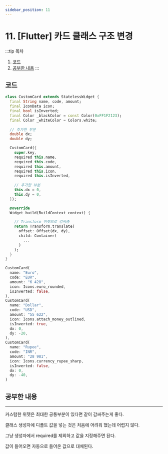 ```yaml
---
sidebar_position: 11
---
```


# 11. [Flutter] 카드 클래스 구조 변경


:::tip 목차
1. [코드](#코드)
2. [공부한 내용](#공부한-내용)
:::



## 코드


```dart title='카드 클래스 변경'
class CustomCard extends StatelessWidget {
  final String name, code, amount;
  final IconData icon;
  final bool isInverted;
  final Color _blackColor = const Color(0xFF1F2123);
  final Color _whiteColor = Colors.white;
  
  // 추가한 부분
  double dx;
  double dy;

  CustomCard({
    super.key,
    required this.name,
    required this.code,
    required this.amount,
    required this.icon,
    required this.isInverted,
    
    // 추가한 부분
    this.dx = 0,
    this.dy = 0,
  });

  @override
  Widget build(BuildContext context) {

    // Transform 위젯으로 감싸줌
    return Transform.translate(
      offset: Offset(dx, dy),
      child: Container(
        ...
      )
    );
  }
}
```

```dart title='CustomCard 적용 부분'
CustomCard(
  name: "Euro",
  code: "EUR",
  amount: "6 428",
  icon: Icons.euro_rounded,
  isInverted: false,
),
CustomCard(
  name: "Dollar",
  code: "USD",
  amount: "55 622",
  icon: Icons.attach_money_outlined,
  isInverted: true,
  dx: 0,
  dy: -20,
),
CustomCard(
  name: "Rupee",
  code: "INR",
  amount: "28 981",
  icon: Icons.currency_rupee_sharp,
  isInverted: false,
  dx: 0,
  dy: -40,
)
```


## 공부한 내용
---

커스텀한 위젯은 최대한 공통부분이 있다면 같이 감싸주는게 좋다.

클래스 생성자에 디폴트 값을 넣는 것은 처음에 어려워 했는데 어렵지 않다.

그냥 생성자에서 required를 제외하고 값을 지정해주면 된다.

값이 들어오면 자동으로 들어온 값으로 대체된다.